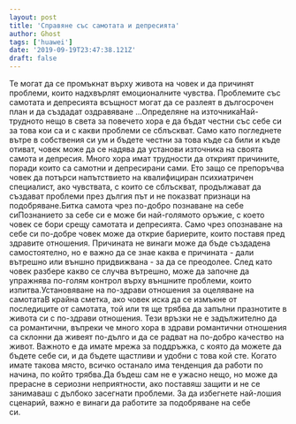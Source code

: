 ```yaml
---
layout: post
title: 'Справяне със самотата и депресията'
author: Ghost
tags: ['huawei']
date: '2019-09-19T23:47:38.121Z'
draft: false
---
```


Те могат да се промъкнат върху живота на човек и да причинят проблеми, които надхвърлят емоционалните чувства. Проблемите със самотата и депресията всъщност могат да се разлеят в дългосрочен план и да създадат оздравяване ...Определяне на източникаНай-трудното нещо в света за повечето хора е да бъдат честни със себе си за това кои са и с какви проблеми се сблъскват. Само като погледнете вътре в собствения си ум и бъдете честни за това къде са били и къде отиват, човек може да се надява да установи източника на своята самота и депресия. Много хора имат трудности да открият причините, поради които са самотни и депресирани сами. Ето защо се препоръчва човек да потърси напътствието на квалифициран психиатричен специалист, ако чувствата, с които се сблъскват, продължават да създават проблеми през дългия път и не показват признаци на подобряване.Битка самота чрез по-добро познаване на себе сиПознанието за себе си е може би най-голямото оръжие, с което човек се бори срещу самотата и депресията. Само чрез опознаване на себе си по-добре човек може да открие бариерите, които поставя пред здравите отношения. Причината не винаги може да бъде създадена самостоятелно, но е важно да се знае каква е причината - дали вътрешно или външно придвижвана - за да се преодолее. След като човек разбере какво се случва вътрешно, може да започне да упражнява по-голям контрол върху външните проблеми, които изпитва.Установяване на по-здрави отношения за оцеляване на самотатаВ крайна сметка, ако човек иска да се измъкне от последиците от самотата, той или тя ще трябва да запълни празнотите в живота си с по-здрави отношения. Тези връзки не е задължително да са романтични, въпреки че много хора в здрави романтични отношения са склонни да живеят по-дълго и да се радват на по-добро качество на живот. Важното е да имате мрежа за поддръжка, с която да можете да бъдете себе си, и да бъдете щастливи и удобни с това кой сте. Когато имате такова място, всичко останало има тенденция да работи по начина, по който трябва.Да бъдеш сам не е ужасно нещо, но може да прерасне в сериозни неприятности, ако поставяш защити и не се занимаваш с дълбоко засегнати проблеми. За да избегнете най-лошия сценарий, важно е винаги да работите за подобряване на себе си.                
